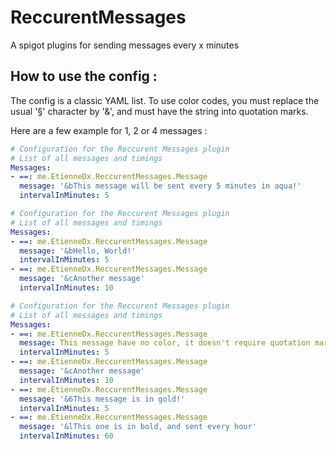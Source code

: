 # ReccurentMessages
A spigot plugins for sending messages every x minutes

## How to use the config : 

The config is a classic YAML list. To use color codes, you must replace the usual '§' character by '&', and must have the string into quotation marks.

Here are a few example for 1, 2 or 4 messages : 

```yaml
# Configuration for the Reccurent Messages plugin
# List of all messages and timings
Messages:
- ==: me.EtienneDx.ReccurentMessages.Message
  message: '&bThis message will be sent every 5 minutes in aqua!'
  intervalInMinutes: 5
```

```yaml
# Configuration for the Reccurent Messages plugin
# List of all messages and timings
Messages:
- ==: me.EtienneDx.ReccurentMessages.Message
  message: '&bHello, World!'
  intervalInMinutes: 5
- ==: me.EtienneDx.ReccurentMessages.Message
  message: '&cAnother message'
  intervalInMinutes: 10
```

```yaml
# Configuration for the Reccurent Messages plugin
# List of all messages and timings
Messages:
- ==: me.EtienneDx.ReccurentMessages.Message
  message: This message have no color, it doesn't require quotation marks
  intervalInMinutes: 5
- ==: me.EtienneDx.ReccurentMessages.Message
  message: '&cAnother message'
  intervalInMinutes: 10
- ==: me.EtienneDx.ReccurentMessages.Message
  message: '&6This message is in gold!'
  intervalInMinutes: 5
- ==: me.EtienneDx.ReccurentMessages.Message
  message: '&lThis one is in bold, and sent every hour'
  intervalInMinutes: 60
```
